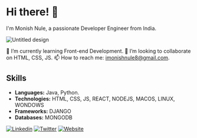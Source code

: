 # Hi there! 👋

I'm Monish Nule, a passionate Developer Engineer from India.

![Untitled design](https://github.com/imonish8/imonish8/assets/115737071/b713f23d-1749-4da5-a7b1-77114187f9e0)

🌱 I’m currently learning Front-end Development.
💼 I’m looking to collaborate on HTML, CSS, JS.
📫 How to reach me: imonishnule8@gmail.com.

## Skills

- **Languages:** Java, Python.
- **Technologies:** HTML, CSS, JS, REACT, NODEJS, MACOS, LINUX, WONDOWS
- **Frameworks:** DJANGO
- **Databases:** MONGODB

[![Linkedin](https://img.shields.io/badge/-LinkedIn-blue?style=flat-square&logo=Linkedin&logoColor=white&link=https://www.linkedin.com/in/monishnule/)](https://www.linkedin.com/in/monishnule/)
[![Twitter](https://img.shields.io/badge/-Twitter-blue?style=flat-square&logo=Twitter&logoColor=white&link=https://twitter.com/yourusername)](https://twitter.com/imonish8)
[![Website](https://img.shields.io/badge/-Website-brightgreen?style=flat-square&link=https://yourwebsite.com)](https://monishnule.dev)


